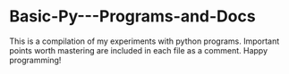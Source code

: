 # Basic-Py---Programs-and-Docs

This is a compilation of my experiments with python programs.
Important points worth mastering are included in each file as a comment.
Happy programming!
